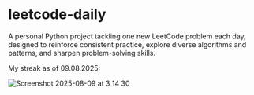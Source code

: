 # leetcode-daily

A personal Python project tackling one new LeetCode problem each day, designed to reinforce consistent practice, explore diverse algorithms and patterns, and sharpen problem-solving skills.

My streak as of 09.08.2025:

![Screenshot 2025-08-09 at 3 14 30](https://github.com/user-attachments/assets/efb8592c-4e1a-4a4d-88cb-d8af8aa2087e)
